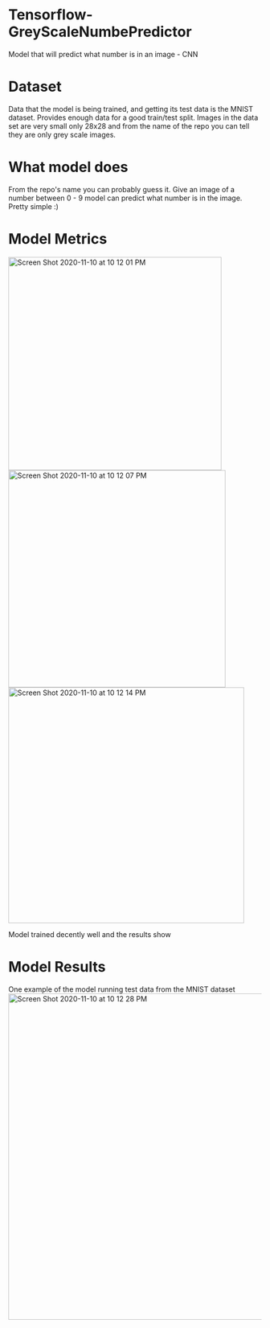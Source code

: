 # Tensorflow-GreyScaleNumbePredictor
Model that will predict what number is in an image - CNN

# Dataset
Data that the model is being trained, and getting its test data is the MNIST dataset.
Provides enough data for a good train/test split.
Images in the data set are very small only 28x28 and from the name of the repo you can tell they are only grey scale images.

# What model does
From the repo's name you can probably guess it. Give an image of a number between 0 - 9 model can predict what number is in the image.
Pretty simple :)

# Model Metrics

<img width="424" alt="Screen Shot 2020-11-10 at 10 12 01 PM" src="https://user-images.githubusercontent.com/69999501/98771527-e0040a00-23a1-11eb-9055-839af01eb73b.png">
<img width="432" alt="Screen Shot 2020-11-10 at 10 12 07 PM" src="https://user-images.githubusercontent.com/69999501/98771532-e1353700-23a1-11eb-9f49-f6ffde2b1cb6.png">
<img width="469" alt="Screen Shot 2020-11-10 at 10 12 14 PM" src="https://user-images.githubusercontent.com/69999501/98771533-e2666400-23a1-11eb-97e2-95b3e85fa34a.png">

Model trained decently well and the results show

# Model Results
One example of the model running test data from the MNIST dataset
<img width="649" alt="Screen Shot 2020-11-10 at 10 12 28 PM" src="https://user-images.githubusercontent.com/69999501/98771534-e2fefa80-23a1-11eb-8e93-a782eb6938de.png">
